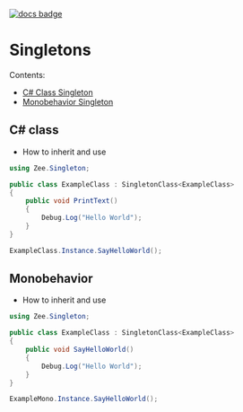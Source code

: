 [![docs badge](https://img.shields.io/badge/docs-reference-blue.svg)](https://github.com/zeeronis/ZeeUnityToolkit-readme/blob/main/README.md)

# Singletons
Сontents:
-  [C# Class Singleton](Singletons.md#c-class)
-  [Monobehavior Singleton](Singletons.md#monobehavior)


## C# class

- How to inherit and use
```cs
using Zee.Singleton;

public class ExampleClass : SingletonClass<ExampleClass>
{
    public void PrintText()
    {
        Debug.Log("Hello World");
    }
}
```
```cs
ExampleClass.Instance.SayHelloWorld();
```

## Monobehavior
- How to inherit and use
```cs
using Zee.Singleton;

public class ExampleClass : SingletonClass<ExampleClass>
{
    public void SayHelloWorld()
    {
        Debug.Log("Hello World");
    }
}
```
```cs
ExampleMono.Instance.SayHelloWorld();
```
